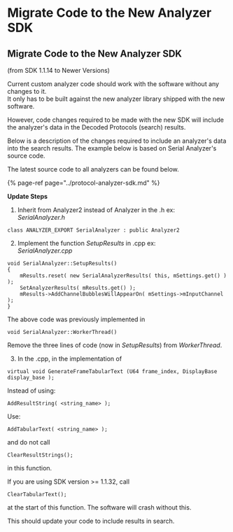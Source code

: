 # Migrate Code to the New Analyzer SDK

## Migrate Code to the New Analyzer SDK 

\(from SDK 1.1.14 to Newer Versions\)

Current custom analyzer code should work with the software without any changes to it.  
It only has to be built against the new analyzer library shipped with the new software.

However, code changes required to be made with the new SDK will include the analyzer's data in the Decoded Protocols \(search\) results.

Below is a description of the changes required to include an analyzer's data into the search results. The example below is based on Serial Analyzer's source code.

The latest source code to all analyzers can be found below.

{% page-ref page="../protocol-analyzer-sdk.md" %}

**Update Steps**

1. Inherit from Analyzer2 instead of Analyzer in the .h ex:  
_SerialAnalyzer.h_

```text
class ANALYZER_EXPORT SerialAnalyzer : public Analyzer2
```

2. Implement the function _SetupResults_ in .cpp ex:  
_SerialAnalyzer.cpp_

```text
void SerialAnalyzer::SetupResults()   
{   
    mResults.reset( new SerialAnalyzerResults( this, mSettings.get() ) );   
    SetAnalyzerResults( mResults.get() );   
    mResults->AddChannelBubblesWillAppearOn( mSettings->mInputChannel );   
}
```

The above code was previously implemented in

```text
void SerialAnalyzer::WorkerThread()
```

Remove the three lines of code \(now in _SetupResults_\) from _WorkerThread_.

3. In the .cpp, in the implementation of

```text
virtual void GenerateFrameTabularText (U64 frame_index, DisplayBase display_base );
```

Instead of using:

```text
AddResultString( <string_name> );
```

Use:

```text
AddTabularText( <string_name> );
```

and do not call

```text
ClearResultStrings(); 
```

in this function.

If you are using SDK version &gt;= 1.1.32, call

```text
ClearTabularText();
```

at the start of this function. The software will crash without this.

This should update your code to include results in search.


